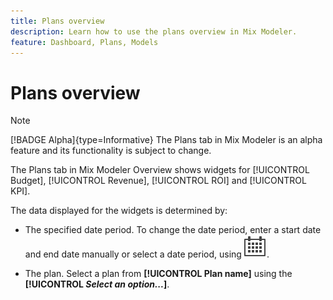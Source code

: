 ```yaml
---
title: Plans overview 
description: Learn how to use the plans overview in Mix Modeler.
feature: Dashboard, Plans, Models
---
```


# Plans overview

>[!NOTE]
>
>[!BADGE Alpha]{type=Informative} The Plans tab in Mix Modeler is an alpha feature and its functionality is subject to change.


The Plans tab in Mix Modeler Overview shows widgets for [!UICONTROL Budget], [!UICONTROL Revenue], [!UICONTROL ROI] and [!UICONTROL KPI].

The data displayed for the widgets is determined by:

* The specified date period. To change the date period, enter a start date and end date manually or select a date period, using ![Calendar](../assets/icons/Calendar.svg).

* The plan. Select a plan from **[!UICONTROL Plan name]** using the **[!UICONTROL _Select an option..._]**.

  